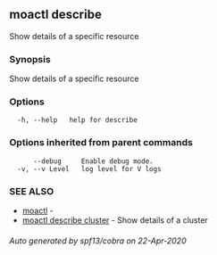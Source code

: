 ## moactl describe

Show details of a specific resource

### Synopsis

Show details of a specific resource

### Options

```
  -h, --help   help for describe
```

### Options inherited from parent commands

```
      --debug     Enable debug mode.
  -v, --v Level   log level for V logs
```

### SEE ALSO

* [moactl](moactl.md)	 - 
* [moactl describe cluster](moactl_describe_cluster.md)	 - Show details of a cluster

###### Auto generated by spf13/cobra on 22-Apr-2020
